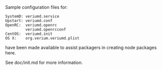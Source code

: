 Sample configuration files for:
```
SystemD: veriumd.service
Upstart: veriumd.conf
OpenRC:  veriumd.openrc
         veriumd.openrcconf
CentOS:  veriumd.init
OS X:    org.verium.veriumd.plist
```
have been made available to assist packagers in creating node packages here.

See doc/init.md for more information.
